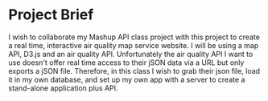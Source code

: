 Project Brief
=============

I wish to collaborate my Mashup API class project with this project to create a real time, interactive air quality map service website. I will be using a map API, D3.js and an air quality API. Unfortunately the air quality API I want to use doesn't offer real time access to their jSON data via a URL but only exports a jSON file. Therefore, in this class I wish to grab their json file, load it in my own database, and set up my own app with a server to create a stand-alone application plus API.



